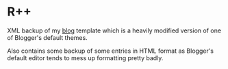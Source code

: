 # R++

XML backup of my [blog](http://blog.rohitsm.com/) template which is a heavily modified version of one of Blogger's default themes. 

Also contains some backup of some entries in HTML format as Blogger's default editor tends to mess up formatting pretty badly.
